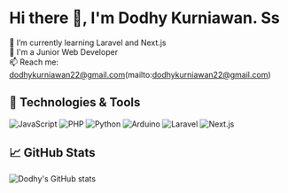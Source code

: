 # Hi there 👋, I'm Dodhy Kurniawan. Ss

🌱 I’m currently learning Laravel and Next.js  
💼 I'm a Junior Web Developer  
📫 Reach me: dodhykurniawan22@gmail.com(mailto:dodhykurniawan22@gmail.com)

## 🔧 Technologies & Tools
![JavaScript](https://img.shields.io/badge/-JavaScript-333?style=flat&logo=javascript)
![PHP](https://img.shields.io/badge/-PHP-333?style=flat&logo=php)
![Python](https://img.shields.io/badge/-Python-333?style=flat&logo=php)
![Arduino](https://img.shields.io/badge/-Arduino-333?style=flat&logo=arduino)
![Laravel](https://img.shields.io/badge/-Laravel-333?style=flat&logo=laravel)
![Next.js](https://img.shields.io/badge/-Next.js-333?style=flat&logo=next.js)

## 📈 GitHub Stats
![Dodhy's GitHub stats](https://github-readme-stats.vercel.app/api?username=DodhyKss&show_icons=true&theme=radical)
